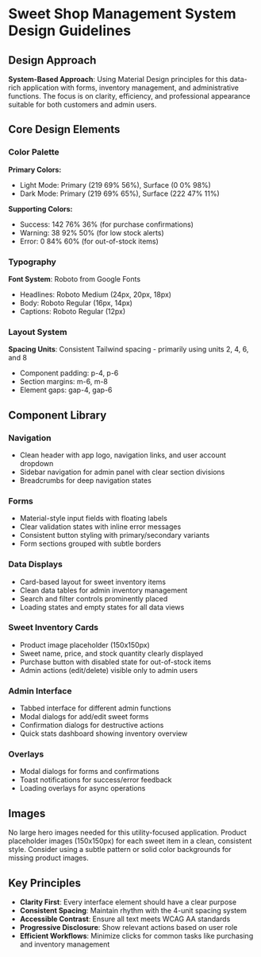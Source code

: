 # Sweet Shop Management System Design Guidelines

## Design Approach
**System-Based Approach**: Using Material Design principles for this data-rich application with forms, inventory management, and administrative functions. The focus is on clarity, efficiency, and professional appearance suitable for both customers and admin users.

## Core Design Elements

### Color Palette
**Primary Colors:**
- Light Mode: Primary (219 69% 56%), Surface (0 0% 98%)
- Dark Mode: Primary (219 69% 65%), Surface (222 47% 11%)

**Supporting Colors:**
- Success: 142 76% 36% (for purchase confirmations)
- Warning: 38 92% 50% (for low stock alerts)
- Error: 0 84% 60% (for out-of-stock items)

### Typography
**Font System**: Roboto from Google Fonts
- Headlines: Roboto Medium (24px, 20px, 18px)
- Body: Roboto Regular (16px, 14px)
- Captions: Roboto Regular (12px)

### Layout System
**Spacing Units**: Consistent Tailwind spacing - primarily using units 2, 4, 6, and 8
- Component padding: p-4, p-6
- Section margins: m-6, m-8
- Element gaps: gap-4, gap-6

## Component Library

### Navigation
- Clean header with app logo, navigation links, and user account dropdown
- Sidebar navigation for admin panel with clear section divisions
- Breadcrumbs for deep navigation states

### Forms
- Material-style input fields with floating labels
- Clear validation states with inline error messages
- Consistent button styling with primary/secondary variants
- Form sections grouped with subtle borders

### Data Displays
- Card-based layout for sweet inventory items
- Clean data tables for admin inventory management
- Search and filter controls prominently placed
- Loading states and empty states for all data views

### Sweet Inventory Cards
- Product image placeholder (150x150px)
- Sweet name, price, and stock quantity clearly displayed
- Purchase button with disabled state for out-of-stock items
- Admin actions (edit/delete) visible only to admin users

### Admin Interface
- Tabbed interface for different admin functions
- Modal dialogs for add/edit sweet forms
- Confirmation dialogs for destructive actions
- Quick stats dashboard showing inventory overview

### Overlays
- Modal dialogs for forms and confirmations
- Toast notifications for success/error feedback
- Loading overlays for async operations

## Images
No large hero images needed for this utility-focused application. Product placeholder images (150x150px) for each sweet item in a clean, consistent style. Consider using a subtle pattern or solid color backgrounds for missing product images.

## Key Principles
- **Clarity First**: Every interface element should have a clear purpose
- **Consistent Spacing**: Maintain rhythm with the 4-unit spacing system
- **Accessible Contrast**: Ensure all text meets WCAG AA standards
- **Progressive Disclosure**: Show relevant actions based on user role
- **Efficient Workflows**: Minimize clicks for common tasks like purchasing and inventory management